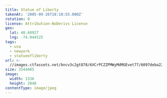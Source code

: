 ```yaml
---
title: Statue of Liberty
takenAt: '2005-09-26T18:10:55.000Z'
rotation: 0
license: Attribution-NoDerivs License
geo:
  lat: 40.68927
  lng: -74.044525
tags:
  - usa
  - newyork
  - statueofliberty
url: >-
  //images.ctfassets.net/bncv3c2gt878/6XCrPCZZPMWyMdMGEvet77/6097deba22969087a9668ca93464be2d/statue-of-liberty_4324857073_o
size: 3544405
image:
  width: 1536
  height: 2048
contentType: image/jpeg
---
```


